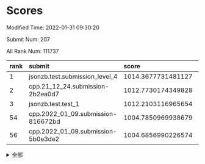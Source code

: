# Scores

Modified Time: 2022-01-31 09:30:20

Submit Num: 207

All Rank Num: 111737

| rank |               submit               |       score        |       sigma        | pk_num |
| :--- | :--------------------------------- | :----------------- | :----------------- | :----- |
| 1    | jsonzb.test.submission_level_4     | 1014.3677731481127 | 0.8064553388987337 | 2159   |
| 2    | cpp.21_12_24.submission-2b2ea0d7   | 1012.7730174349828 | 0.7850670440862094 | 2161   |
| 3    | jsonzb.test.test_1                 | 1012.2103116965654 | 0.7916987723632826 | 2164   |
| 54   | cpp.2022_01_09.submission-816672bd | 1004.7850969938679 | 0.7189549775387588 | 2155   |
| 56   | cpp.2022_01_09.submission-5b0e3de2 | 1004.6856990226574 | 0.7031981005235843 | 2165   |


<details>
<summary>全部</summary>

| rank |                 submit                 |       score        |       sigma        | pk_num |
| :--- | :------------------------------------- | :----------------- | :----------------- | :----- |
| 1    | jsonzb.test.submission_level_4         | 1014.3677731481127 | 0.8064553388987337 | 2159   |
| 2    | cpp.21_12_24.submission-2b2ea0d7       | 1012.7730174349828 | 0.7850670440862094 | 2161   |
| 3    | jsonzb.test.test_1                     | 1012.2103116965654 | 0.7916987723632826 | 2164   |
| 4    | gobigger.level_3.submission_level_3_22 | 1011.9645280514862 | 0.7732882127261909 | 2158   |
| 5    | gobigger.level_3.submission_level_3_10 | 1011.4206407969581 | 0.7735182734366642 | 2161   |
| 6    | gobigger.level_3.submission_level_3_45 | 1011.3459073506702 | 0.7622887420724436 | 2157   |
| 7    | gobigger.level_3.submission_level_3_5  | 1011.2491351079881 | 0.7809183774834596 | 2157   |
| 8    | gobigger.level_3.submission_level_3_8  | 1011.2334834653216 | 0.7712196227278509 | 2163   |
| 9    | gobigger.level_3.submission_level_3_27 | 1011.1881379364754 | 0.763986213904553  | 2158   |
| 10   | gobigger.level_3.submission_level_3_39 | 1011.0370755296719 | 0.7785437852617388 | 2154   |
| 11   | gobigger.level_3.submission_level_3_28 | 1010.8540835629176 | 0.7773411433065255 | 2163   |
| 12   | gobigger.level_3.submission_level_3_26 | 1010.8231274368329 | 0.7791519620943346 | 2160   |
| 13   | gobigger.level_3.submission_level_3_0  | 1010.7171426952132 | 0.763796202649806  | 2159   |
| 14   | gobigger.level_3.submission_level_3_44 | 1010.52702844367   | 0.7537754542793637 | 2156   |
| 15   | gobigger.level_3.submission_level_3_40 | 1010.4366442400552 | 0.7399760135995683 | 2163   |
| 16   | gobigger.level_3.submission_level_3_36 | 1010.3870491509846 | 0.7744863555066784 | 2161   |
| 17   | gobigger.level_3.submission_level_3_30 | 1010.2874454899413 | 0.7357731383440458 | 2156   |
| 18   | gobigger.level_3.submission_level_3_35 | 1010.1527164888281 | 0.7659185329091868 | 2158   |
| 19   | gobigger.level_3.submission_level_3_19 | 1009.8644258666145 | 0.7342652000494715 | 2155   |
| 20   | gobigger.level_3.submission_level_3_29 | 1009.8534541443122 | 0.7649358842245002 | 2157   |
| 21   | gobigger.level_3.submission_level_3_24 | 1009.845518182963  | 0.768244401494937  | 2162   |
| 22   | gobigger.level_3.submission_level_3_23 | 1009.8286339596009 | 0.7387142422121068 | 2161   |
| 23   | gobigger.level_3.submission_level_3_46 | 1009.7864915240824 | 0.758630370652675  | 2160   |
| 24   | gobigger.level_3.submission_level_3_37 | 1009.7838011315064 | 0.7612748473537292 | 2161   |
| 25   | gobigger.level_3.submission_level_3_43 | 1009.755977994567  | 0.7486007975404    | 2157   |
| 26   | gobigger.level_3.submission_level_3_15 | 1009.7058095844163 | 0.7423441737863674 | 2164   |
| 27   | gobigger.level_3.submission_level_3_14 | 1009.6728592543213 | 0.7549466174839445 | 2158   |
| 28   | gobigger.level_3.submission_level_3_6  | 1009.5582609232468 | 0.7666337105189985 | 2158   |
| 29   | gobigger.level_3.submission_level_3_2  | 1009.5508282223184 | 0.7350089123742138 | 2158   |
| 30   | gobigger.level_3.submission_level_3_12 | 1009.4684345322853 | 0.7646251139911926 | 2157   |
| 31   | gobigger.level_3.submission_level_3_20 | 1009.455714774781  | 0.7719951298523995 | 2151   |
| 32   | gobigger.level_3.submission_level_3_9  | 1009.3890620689469 | 0.7560793752645406 | 2156   |
| 33   | gobigger.level_3.submission_level_3_31 | 1009.2581199463165 | 0.7369174133570529 | 2157   |
| 34   | gobigger.level_3.submission_level_3_13 | 1009.2249499993144 | 0.7614259666874895 | 2161   |
| 35   | gobigger.level_3.submission_level_3_42 | 1009.1748107809856 | 0.7549709549711171 | 2157   |
| 36   | gobigger.level_3.submission_level_3_18 | 1009.1484109931064 | 0.7468110530718167 | 2162   |
| 37   | gobigger.level_3.submission_level_3_21 | 1009.1280797274608 | 0.7407525307300897 | 2159   |
| 38   | gobigger.level_3.submission_level_3_17 | 1009.1129257921342 | 0.7575102838381279 | 2160   |
| 39   | gobigger.level_3.submission_level_3_33 | 1009.0954362545622 | 0.7633916682237513 | 2160   |
| 40   | gobigger.level_3.submission_level_3_16 | 1009.0916652628833 | 0.75464685474031   | 2155   |
| 41   | gobigger.level_3.submission_level_3_25 | 1009.09067501506   | 0.7496581106106514 | 2160   |
| 42   | gobigger.level_3.submission_level_3_41 | 1009.0383395219545 | 0.7612791038614113 | 2161   |
| 43   | gobigger.level_3.submission_level_3_49 | 1009.0112067812861 | 0.7466908506060915 | 2157   |
| 44   | gobigger.level_3.submission_level_3_4  | 1008.9635048967489 | 0.7285205443793568 | 2160   |
| 45   | gobigger.level_3.submission_level_3_11 | 1008.8733849720113 | 0.7438023248206663 | 2158   |
| 46   | gobigger.level_3.submission_level_3_48 | 1008.8202394214537 | 0.7459221292163286 | 2159   |
| 47   | gobigger.level_3.submission_level_3_38 | 1008.7911378352122 | 0.7568051559326948 | 2159   |
| 48   | gobigger.level_3.submission_level_3_7  | 1008.7033900601735 | 0.7419905743842448 | 2158   |
| 49   | gobigger.level_3.submission_level_3_47 | 1008.6043331212935 | 0.7471799033275828 | 2157   |
| 50   | gobigger.level_3.submission_level_3_34 | 1008.5672840868095 | 0.7373168265857304 | 2159   |
| 51   | gobigger.level_3.submission_level_3_3  | 1008.4586979715298 | 0.7462637264418972 | 2160   |
| 52   | gobigger.level_3.submission_level_3_32 | 1008.4438719308415 | 0.7595476553741664 | 2165   |
| 53   | gobigger.level_3.submission_level_3_1  | 1007.7262298314062 | 0.7315937723794722 | 2162   |
| 54   | cpp.2022_01_09.submission-816672bd     | 1004.7850969938679 | 0.7189549775387588 | 2155   |
| 55   | gobigger.level_1.submission_level_1_6  | 1004.7675239123669 | 0.7175325328743012 | 2154   |
| 56   | cpp.2022_01_09.submission-5b0e3de2     | 1004.6856990226574 | 0.7031981005235843 | 2165   |
| 57   | gobigger.level_1.submission_level_1_47 | 1004.5754223568343 | 0.7151549506121508 | 2157   |
| 58   | gobigger.level_1.submission_level_1_30 | 1004.5204129490979 | 0.7195608515959092 | 2156   |
| 59   | gobigger.level_1.submission_level_1_48 | 1004.4661941998735 | 0.720112654666861  | 2161   |
| 60   | gobigger.level_1.submission_level_1_34 | 1004.2657939038335 | 0.7241653389238529 | 2154   |
| 61   | gobigger.level_1.submission_level_1_43 | 1004.168396505147  | 0.7055509706020402 | 2162   |
| 62   | gobigger.level_1.submission_level_1_27 | 1004.0896325401307 | 0.7309748574593239 | 2163   |
| 63   | gobigger.level_1.submission_level_1_42 | 1004.0705904512446 | 0.729302783778206  | 2161   |
| 64   | gobigger.level_1.submission_level_1_0  | 1003.9360927228273 | 0.7120645046414409 | 2162   |
| 65   | gobigger.level_1.submission_level_1_46 | 1003.9031663373966 | 0.7168297433101561 | 2166   |
| 66   | gobigger.level_1.submission_level_1_8  | 1003.8744818686421 | 0.7160568939827104 | 2165   |
| 67   | gobigger.level_1.submission_level_1_24 | 1003.8739335582876 | 0.716522146783424  | 2160   |
| 68   | gobigger.level_1.submission_level_1_22 | 1003.787526610545  | 0.7058833922233393 | 2161   |
| 69   | gobigger.level_1.submission_level_1_21 | 1003.6675098313747 | 0.7157045536710046 | 2154   |
| 70   | gobigger.level_1.submission_level_1_39 | 1003.610489537975  | 0.7093393541763284 | 2156   |
| 71   | gobigger.level_1.submission_level_1_41 | 1003.6050883901545 | 0.7224972783312695 | 2160   |
| 72   | gobigger.level_1.submission_level_1_37 | 1003.5789224855928 | 0.7184236172922325 | 2160   |
| 73   | gobigger.level_1.submission_level_1_25 | 1003.4763068204676 | 0.707003334412485  | 2160   |
| 74   | gobigger.level_1.submission_level_1_28 | 1003.4616056889091 | 0.7161698662634726 | 2160   |
| 75   | gobigger.level_1.submission_level_1_49 | 1003.4533565457108 | 0.7151687389163948 | 2159   |
| 76   | gobigger.level_1.submission_level_1_32 | 1003.3809502367616 | 0.71528656895069   | 2163   |
| 77   | gobigger.level_1.submission_level_1_17 | 1003.3722752050177 | 0.7224689023363701 | 2161   |
| 78   | gobigger.level_1.submission_level_1_31 | 1003.2760633286399 | 0.7107590517213837 | 2158   |
| 79   | gobigger.level_1.submission_level_1_35 | 1003.2509988419273 | 0.6962453725809626 | 2159   |
| 80   | gobigger.level_1.submission_level_1_14 | 1003.2460868035099 | 0.7086576140042499 | 2162   |
| 81   | gobigger.level_1.submission_level_1_38 | 1003.2165880226894 | 0.7197613279763916 | 2157   |
| 82   | gobigger.level_1.submission_level_1_16 | 1003.2088831041038 | 0.7150605082999397 | 2163   |
| 83   | gobigger.level_1.submission_level_1_23 | 1003.1770906438823 | 0.7153976714273371 | 2158   |
| 84   | gobigger.level_1.submission_level_1_40 | 1003.1557699523145 | 0.7164266472380214 | 2164   |
| 85   | gobigger.level_1.submission_level_1_2  | 1003.1408573450592 | 0.7068406208690885 | 2166   |
| 86   | gobigger.level_1.submission_level_1_19 | 1003.0562120993474 | 0.7120346224360895 | 2164   |
| 87   | gobigger.level_1.submission_level_1_12 | 1002.9754756332633 | 0.7019131364630944 | 2159   |
| 88   | gobigger.level_1.submission_level_1_4  | 1002.9678548889922 | 0.7170984884584495 | 2162   |
| 89   | gobigger.level_1.submission_level_1_44 | 1002.9470462503971 | 0.7097589375232097 | 2160   |
| 90   | gobigger.level_1.submission_level_1_5  | 1002.8795456250919 | 0.7139328448066092 | 2161   |
| 91   | gobigger.level_1.submission_level_1_1  | 1002.7184000482234 | 0.7153549866957496 | 2157   |
| 92   | gobigger.level_1.submission_level_1_7  | 1002.7079670311141 | 0.713644861668614  | 2157   |
| 93   | gobigger.level_1.submission_level_1_13 | 1002.6552719099512 | 0.7076307543280617 | 2159   |
| 94   | gobigger.level_1.submission_level_1_20 | 1002.6377062321409 | 0.7098144112217992 | 2160   |
| 95   | gobigger.level_1.submission_level_1_9  | 1002.551217499307  | 0.7038128807344679 | 2163   |
| 96   | gobigger.level_1.submission_level_1_15 | 1002.4745755464066 | 0.7206945916094021 | 2158   |
| 97   | gobigger.level_1.submission_level_1_26 | 1002.2993760865077 | 0.7145546960396149 | 2156   |
| 98   | gobigger.level_1.submission_level_1_29 | 1002.2283941735426 | 0.7124649421573337 | 2160   |
| 99   | gobigger.level_1.submission_level_1_10 | 1002.1863484019655 | 0.7110087296510265 | 2160   |
| 100  | gobigger.level_1.submission_level_1_45 | 1002.1159619079885 | 0.7124147757265034 | 2160   |
| 101  | gobigger.level_1.submission_level_1_11 | 1002.0944304418224 | 0.712728500900163  | 2165   |
| 102  | gobigger.level_1.submission_level_1_36 | 1001.4483576544636 | 0.7023768515603122 | 2155   |
| 103  | gobigger.level_1.submission_level_1_18 | 1001.4311709186736 | 0.7089470279823559 | 2161   |
| 104  | gobigger.level_1.submission_level_1_3  | 1001.412971456585  | 0.705656407159102  | 2158   |
| 105  | gobigger.level_1.submission_level_1_33 | 1001.3307443746463 | 0.7096283126288333 | 2159   |
| 106  | gobigger.random.submission_random_20   | 997.8962433795452  | 0.6922092268588984 | 2157   |
| 107  | gobigger.random.submission_random_28   | 997.3067054062675  | 0.7093456940070103 | 2155   |
| 108  | gobigger.random.submission_random_34   | 996.9403184709647  | 0.7114168135696742 | 2163   |
| 109  | gobigger.random.submission_random_45   | 996.9173416616611  | 0.7150782628802896 | 2158   |
| 110  | gobigger.random.submission_random_8    | 996.8646303791248  | 0.7165442936800631 | 2158   |
| 111  | gobigger.random.submission_random_48   | 996.771542900214   | 0.6961240888097975 | 2158   |
| 112  | gobigger.random.submission_random_38   | 996.6783093802893  | 0.7068404919745627 | 2160   |
| 113  | gobigger.random.submission_random_18   | 996.6110228326245  | 0.7023164724642443 | 2159   |
| 114  | gobigger.random.submission_random_19   | 996.5694037543614  | 0.7025149161180531 | 2162   |
| 115  | gobigger.random.submission_random_4    | 996.4131321695013  | 0.7115233951463241 | 2162   |
| 116  | gobigger.random.submission_random_37   | 996.3985586416969  | 0.7106484766506648 | 2156   |
| 117  | gobigger.random.submission_random_7    | 996.3372589497343  | 0.7230851841011333 | 2162   |
| 118  | gobigger.random.submission_random_3    | 996.2942136010623  | 0.7105602786938808 | 2162   |
| 119  | gobigger.random.submission_random_14   | 996.291634044698   | 0.7274621961988025 | 2162   |
| 120  | gobigger.random.submission_random_16   | 996.2596919205074  | 0.7128046501403581 | 2156   |
| 121  | gobigger.random.submission_random_2    | 996.2110397284521  | 0.7033430660472415 | 2159   |
| 122  | gobigger.random.submission_random_12   | 996.1984352772931  | 0.7122820993768447 | 2159   |
| 123  | gobigger.random.submission_random_17   | 996.1013438143927  | 0.7111146024451678 | 2159   |
| 124  | gobigger.random.submission_random_35   | 996.0416452731582  | 0.7117002008277891 | 2161   |
| 125  | gobigger.random.submission_random_11   | 996.0262222096129  | 0.7100815208334211 | 2157   |
| 126  | gobigger.random.submission_random_27   | 995.9983198908324  | 0.7107195964634158 | 2164   |
| 127  | gobigger.random.submission_random_5    | 995.9214496778433  | 0.7164874300057663 | 2162   |
| 128  | gobigger.random.submission_random_29   | 995.9160859900815  | 0.7185577562558202 | 2163   |
| 129  | gobigger.random.submission_random_44   | 995.9080330422231  | 0.7152497817454981 | 2159   |
| 130  | gobigger.random.submission_random_24   | 995.8513710455303  | 0.7149525836691503 | 2160   |
| 131  | gobigger.random.submission_random_33   | 995.8507650868048  | 0.7085764198604215 | 2161   |
| 132  | gobigger.random.submission_random_21   | 995.814218597501   | 0.6961276807291981 | 2167   |
| 133  | gobigger.random.submission_random_26   | 995.8081844451442  | 0.6987400524288512 | 2165   |
| 134  | gobigger.random.submission_random_0    | 995.7942064931912  | 0.7199498923232867 | 2161   |
| 135  | gobigger.random.submission_random_6    | 995.7849825535915  | 0.7157420947583002 | 2154   |
| 136  | gobigger.random.submission_random_32   | 995.7795381753333  | 0.7092509897938187 | 2156   |
| 137  | gobigger.random.submission_random_31   | 995.733361252309   | 0.7140056714460412 | 2162   |
| 138  | gobigger.random.submission_random_30   | 995.7314041945189  | 0.7204053107038969 | 2163   |
| 139  | gobigger.random.submission_random_42   | 995.7291581262903  | 0.7035857122231041 | 2159   |
| 140  | gobigger.random.submission_random_25   | 995.6840903808364  | 0.706541267265983  | 2158   |
| 141  | gobigger.random.submission_random_36   | 995.6520459270815  | 0.7119421801522389 | 2156   |
| 142  | gobigger.random.submission_random_40   | 995.6192402256455  | 0.7191986747433878 | 2158   |
| 143  | gobigger.random.submission_random_22   | 995.6114099258857  | 0.7146510281589552 | 2155   |
| 144  | gobigger.random.submission_random_9    | 995.5541782447435  | 0.7122219302861668 | 2165   |
| 145  | gobigger.random.submission_random_46   | 995.4726565205156  | 0.7315349285572723 | 2160   |
| 146  | gobigger.random.submission_random_47   | 995.4341400225918  | 0.7149323034197463 | 2156   |
| 147  | gobigger.random.submission_random_13   | 995.386562848112   | 0.7256991195105621 | 2159   |
| 148  | gobigger.random.submission_random_41   | 995.3829545448475  | 0.7048895809821493 | 2158   |
| 149  | gobigger.random.submission_random_49   | 995.3399691484923  | 0.7123839056437837 | 2155   |
| 150  | gobigger.random.submission_random_15   | 995.2485860185243  | 0.7255797264856668 | 2159   |
| 151  | gobigger.random.submission_random_43   | 995.1437955087016  | 0.7210082065118895 | 2157   |
| 152  | gobigger.random.submission_random_23   | 995.0169555879024  | 0.7106100210963685 | 2156   |
| 153  | gobigger.random.submission_random_10   | 995.0067554197318  | 0.7165938797043665 | 2160   |
| 154  | gobigger.random.submission_random_1    | 994.9423168500567  | 0.7161030764075001 | 2160   |
| 155  | gobigger.random.submission_random_39   | 994.8022989127808  | 0.7154838221135331 | 2160   |
| 156  | gobigger.level_2.submission_level_2_9  | 994.2645843586253  | 0.729557870079578  | 2156   |
| 157  | gobigger.level_2.submission_level_2_2  | 994.2059678398382  | 0.7331095814456333 | 2162   |
| 158  | gobigger.level_2.submission_level_2_4  | 994.0104602432184  | 0.7318411036723731 | 2153   |
| 159  | gobigger.level_2.submission_level_2_15 | 993.89048995012    | 0.7332656799985395 | 2156   |
| 160  | gobigger.level_2.submission_level_2_44 | 993.7818521940399  | 0.7172116294873273 | 2154   |
| 161  | gobigger.level_2.submission_level_2_16 | 993.5808148953673  | 0.7199538964085189 | 2154   |
| 162  | gobigger.level_2.submission_level_2_45 | 993.4642567324835  | 0.7406551201433577 | 2165   |
| 163  | gobigger.level_2.submission_level_2_49 | 993.1018374660579  | 0.723965159011949  | 2158   |
| 164  | gobigger.level_2.submission_level_2_30 | 993.0572666916274  | 0.7350456627048857 | 2155   |
| 165  | gobigger.level_2.submission_level_2_26 | 992.8643689783396  | 0.7405286346148101 | 2161   |
| 166  | gobigger.level_2.submission_level_2_18 | 992.6119358006547  | 0.7408657034441076 | 2154   |
| 167  | gobigger.level_2.submission_level_2_39 | 992.6055044023526  | 0.7657748101772851 | 2161   |
| 168  | gobigger.level_2.submission_level_2_31 | 992.5625186988406  | 0.7414106241220633 | 2159   |
| 169  | gobigger.level_2.submission_level_2_11 | 992.5552192275206  | 0.7413499224205922 | 2159   |
| 170  | gobigger.level_2.submission_level_2_27 | 992.5102585641232  | 0.7424523608747948 | 2159   |
| 171  | gobigger.level_2.submission_level_2_38 | 992.4948235919029  | 0.7355745694672738 | 2153   |
| 172  | gobigger.level_2.submission_level_2_29 | 992.3984700358999  | 0.7407331757323531 | 2161   |
| 173  | gobigger.level_2.submission_level_2_34 | 992.3315475951458  | 0.722245401288478  | 2156   |
| 174  | gobigger.level_2.submission_level_2_6  | 992.294232684039   | 0.7425579184128605 | 2158   |
| 175  | gobigger.level_2.submission_level_2_21 | 992.2810293962856  | 0.7402615808518263 | 2152   |
| 176  | gobigger.level_2.submission_level_2_19 | 992.2638053866186  | 0.7276626905958454 | 2158   |
| 177  | gobigger.level_2.submission_level_2_13 | 992.2466035223719  | 0.7355890739753618 | 2158   |
| 178  | gobigger.level_2.submission_level_2_36 | 992.2252414310768  | 0.7489790497179069 | 2157   |
| 179  | gobigger.level_2.submission_level_2_46 | 992.2041883080451  | 0.7447999067465636 | 2155   |
| 180  | gobigger.level_2.submission_level_2_23 | 992.163335404382   | 0.738197073939623  | 2160   |
| 181  | gobigger.level_2.submission_level_2_17 | 992.135402958913   | 0.7445986176613416 | 2159   |
| 182  | gobigger.level_2.submission_level_2_1  | 992.1274993449482  | 0.7409967748621896 | 2159   |
| 183  | gobigger.level_2.submission_level_2_48 | 992.1097360589398  | 0.7412891386121697 | 2159   |
| 184  | gobigger.level_2.submission_level_2_35 | 992.0531593338893  | 0.7406502333150633 | 2164   |
| 185  | gobigger.level_2.submission_level_2_5  | 991.9812218463856  | 0.7409197518012627 | 2159   |
| 186  | gobigger.level_2.submission_level_2_22 | 991.8429472765955  | 0.7398013250372857 | 2156   |
| 187  | gobigger.level_2.submission_level_2_7  | 991.8309307166314  | 0.732584135099097  | 2162   |
| 188  | gobigger.level_2.submission_level_2_10 | 991.7833750425438  | 0.7316497226133917 | 2160   |
| 189  | gobigger.level_2.submission_level_2_33 | 991.7831524108559  | 0.753371496257642  | 2154   |
| 190  | gobigger.level_2.submission_level_2_20 | 991.7554356193352  | 0.7419521667425044 | 2161   |
| 191  | gobigger.level_2.submission_level_2_37 | 991.705428820187   | 0.7372167099012769 | 2161   |
| 192  | gobigger.level_2.submission_level_2_42 | 991.6731942635785  | 0.7688144416755821 | 2159   |
| 193  | gobigger.level_2.submission_level_2_24 | 991.6706971573392  | 0.743450725741096  | 2159   |
| 194  | gobigger.level_2.submission_level_2_3  | 991.6038214646547  | 0.7362522244364706 | 2157   |
| 195  | gobigger.level_2.submission_level_2_32 | 991.6019571436412  | 0.7420453070913454 | 2161   |
| 196  | gobigger.level_2.submission_level_2_28 | 991.458064307482   | 0.7552342952497048 | 2163   |
| 197  | gobigger.level_2.submission_level_2_12 | 991.4274577475982  | 0.735586726787505  | 2161   |
| 198  | gobigger.level_2.submission_level_2_25 | 991.2848607840788  | 0.7478321100063197 | 2160   |
| 199  | gobigger.level_2.submission_level_2_40 | 991.2101755562057  | 0.7556342364881766 | 2155   |
| 200  | gobigger.level_2.submission_level_2_0  | 991.0592100837398  | 0.762450279023025  | 2162   |
| 201  | gobigger.level_2.submission_level_2_14 | 990.9003732200997  | 0.7634411046867896 | 2161   |
| 202  | gobigger.level_2.submission_level_2_8  | 990.8354596367485  | 0.7776824627922998 | 2158   |
| 203  | gobigger.level_2.submission_level_2_41 | 990.6773988015005  | 0.7630774314704853 | 2154   |
| 204  | gobigger.level_2.submission_level_2_47 | 990.5933756320991  | 0.7829580694493414 | 2156   |
| 205  | gobigger.level_2.submission_level_2_43 | 990.3600688936864  | 0.7664139426954664 | 2157   |
| 206  | gobigger.none.submission_none_1        | 978.1409307865306  | 1.2259958885562778 | 2160   |
| 207  | gobigger.none.submission_none_0        | 977.9208809073725  | 1.2493181078847944 | 2162   |

</details>